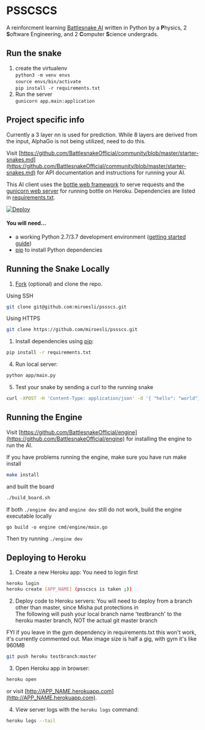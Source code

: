 # PSSCSCS

A reinforcment learning [Battlesnake AI](http://battlesnake.com) written in
Python by a **P**hysics, 2 **S**oftware Engineering, and 2 **C**omputer
**S**cience undergrads.

  
## Run the snake  
1. create the virtualenv  
`python3 -m venv envs`  
`source envs/bin/activate`  
`pip install -r requirements.txt`  
2. Run the server  
`gunicorn app.main:application`   
    
## Project specific info  
Currently a 3 layer nn is used for prediction. While 8 layers are derived from the input, AlphaGo is not being utilized, need to do this.  

Visit [https://github.com/BattlesnakeOfficial/community/blob/master/starter-snakes.md](https://github.com/BattlesnakeOfficial/community/blob/master/starter-snakes.md) for API documentation and instructions for running your AI.

This AI client uses the [bottle web framework](http://bottlepy.org/docs/dev/index.html) to serve requests and the [gunicorn web server](http://gunicorn.org/) for running bottle on Heroku. Dependencies are listed in [requirements.txt](requirements.txt).

[![Deploy](https://www.herokucdn.com/deploy/button.png)](https://heroku.com/deploy)

#### You will need...

- a working Python 2.7/3.7 development environment ([getting started guide](http://hackercodex.com/guide/python-development-environment-on-mac-osx/))
- [pip](https://pip.pypa.io/en/latest/installing.html) to install Python dependencies

## Running the Snake Locally

1. [Fork](https://github.com/miroesli/pssscs/fork) (optional) and clone the repo.

Using SSH

```bash
git clone git@github.com:miroesli/pssscs.git
```

Using HTTPS

```bash
git clone https://github.com/miroesli/pssscs.git
```

1. Install dependencies using [pip](https://pip.pypa.io/en/latest/installing.html):

```bash
pip install -r requirements.txt
```

4. Run local server:

```bash
python app/main.py
```

5. Test your snake by sending a curl to the running snake

```bash
curl -XPOST -H 'Content-Type: application/json' -d '{ "hello": "world"}' http://localhost:8080/start
```

## Running the Engine

Visit
[https://github.com/BattlesnakeOfficial/engine](https://github.com/BattlesnakeOfficial/engine)
for installing the engine to run the AI.

If you have problems running the engine, make sure you have run make install

```bash
make install
```

and built the board

```bash
./build_board.sh
```

If both `./engine dev` and `engine dev` still do not work, build the engine executable locally

```
go build -o engine cmd/engine/main.go
```

Then try running `./engine dev`

## Deploying to Heroku

1. Create a new Heroku app:
You need to login first  

```bash
heroku login  
heroku create [APP_NAME] (psscscs is taken ;))
```

2. Deploy code to Heroku servers:
You will need to deploy from a branch other than master, since Misha put protections in  
The following will push your local branch name 'testbranch' to the heroku master branch, NOT the actual git master branch  
  
FYI if you leave in the gym dependency in requirements.txt this won't work, it's currently commented out. Max image size is half a gig, with gym it's like 960MB  
  
```bash
git push heroku testbranch:master
```

3. Open Heroku app in browser:

```bash
heroku open
```

or visit [http://APP_NAME.herokuapp.com](http://APP_NAME.herokuapp.com).

4. View server logs with the `heroku logs` command:

```bash
heroku logs --tail
```

<!-- ## Questions?

Email [hello@battlesnake.com](mailto:hello@battlesnake.com), or tweet [@battlesnakeio](http://twitter.com/battlesnakeio). -->

